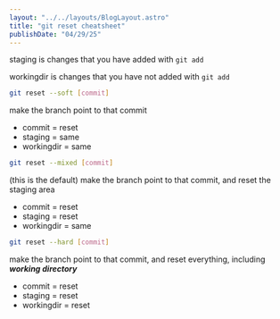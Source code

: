 ```yaml
---
layout: "../../layouts/BlogLayout.astro"
title: "git reset cheatsheet"
publishDate: "04/29/25"
---
```

staging is changes that you have added with `git add`

workingdir is changes that you have not added with `git add`

```sh
git reset --soft [commit]
```
make the branch point to that commit
- commit = reset
- staging = same
- workingdir = same

```sh
git reset --mixed [commit]
```
(this is the default)
make the branch point to that commit, and reset the staging area
- commit = reset
- staging = reset
- workingdir = same

```sh
git reset --hard [commit]
```
make the branch point to that commit, and reset everything, including ***working directory***
- commit = reset
- staging = reset
- workingdir = reset
